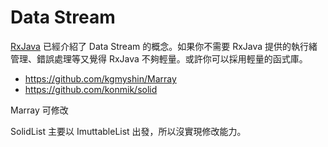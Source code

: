 # Data Stream

[RxJava](RxJava) 已經介紹了 Data Stream 的概念。如果你不需要 RxJava  提供的執行緒管理、錯誤處理等又覺得 RxJava 不夠輕量。或許你可以採用輕量的函式庫。

* https://github.com/kgmyshin/Marray
* https://github.com/konmik/solid

Marray 可修改

SolidList 主要以 ImuttableList 出發，所以沒實現修改能力。
